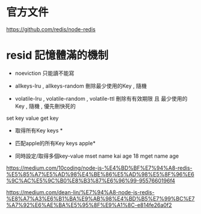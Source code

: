 
# 官方文件
https://github.com/redis/node-redis

# resid 記憶體滿的機制
* noeviction
只能讀不能寫

* allkeys-lru , allkeys-random
刪除最少使用的Key , 隨機

* volatile-lru , volatile-random , volatile-ttl
刪除有有效期限 且 最少使用的Key , 隨機 , 優先刪快死的

set key value
get key
* 取得所有Key
keys *

* 匹配apple的所有Key
keys apple* 

* 同時設定/取得多個key-value
mset name kai age 18
mget name age

https://medium.com/10coding/node-js-%E4%BD%BF%E7%94%A8-redis-%E5%85%A7%E5%AD%98%E4%BE%86%E5%AD%98%E5%8F%96%E6%9C%AC%E5%9C%B0%E8%B3%87%E6%96%99-9557660196f4

https://medium.com/dean-lin/%E7%94%A8-node-js-redis-%E8%A7%A3%E6%B1%BA%E9%AB%98%E4%BD%B5%E7%99%BC%E7%A7%92%E6%AE%BA%E5%95%8F%E9%A1%8C-e814fe26a0f2